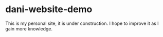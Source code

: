 # dani-website-demo
This is my personal site, it is under construction. I hope to improve it as I gain more knowledge.